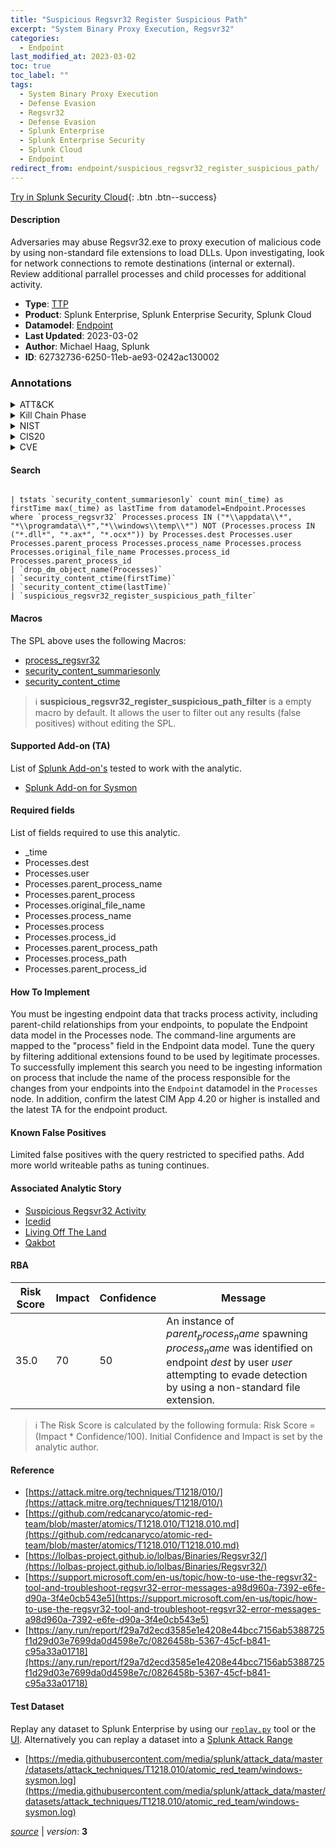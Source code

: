 ```yaml
---
title: "Suspicious Regsvr32 Register Suspicious Path"
excerpt: "System Binary Proxy Execution, Regsvr32"
categories:
  - Endpoint
last_modified_at: 2023-03-02
toc: true
toc_label: ""
tags:
  - System Binary Proxy Execution
  - Defense Evasion
  - Regsvr32
  - Defense Evasion
  - Splunk Enterprise
  - Splunk Enterprise Security
  - Splunk Cloud
  - Endpoint
redirect_from: endpoint/suspicious_regsvr32_register_suspicious_path/
---
```




[Try in Splunk Security Cloud](https://www.splunk.com/en_us/cyber-security.html){: .btn .btn--success}

#### Description

Adversaries may abuse Regsvr32.exe to proxy execution of malicious code by using non-standard file extensions to load DLLs. Upon investigating, look for network connections to remote destinations (internal or external). Review additional parrallel processes and child processes for additional activity.

- **Type**: [TTP](https://github.com/splunk/security_content/wiki/Detection-Analytic-Types)
- **Product**: Splunk Enterprise, Splunk Enterprise Security, Splunk Cloud
- **Datamodel**: [Endpoint](https://docs.splunk.com/Documentation/CIM/latest/User/Endpoint)
- **Last Updated**: 2023-03-02
- **Author**: Michael Haag, Splunk
- **ID**: 62732736-6250-11eb-ae93-0242ac130002

### Annotations
<details>
  <summary>ATT&CK</summary>

<div markdown="1">

#### [ATT&CK](https://attack.mitre.org/)

| ID          | Technique   | Tactic         |
| ----------- | ----------- |--------------- |
| [T1218](https://attack.mitre.org/techniques/T1218/) | System Binary Proxy Execution | Defense Evasion |

| [T1218.010](https://attack.mitre.org/techniques/T1218/010/) | Regsvr32 | Defense Evasion |

</div>
</details>


<details>
  <summary>Kill Chain Phase</summary>

<div markdown="1">

* Actions on Objectives


</div>
</details>


<details>
  <summary>NIST</summary>

<div markdown="1">

* DE.CM



</div>
</details>

<details>
  <summary>CIS20</summary>

<div markdown="1">

* CIS 8
* CIS 16



</div>
</details>

<details>
  <summary>CVE</summary>

<div markdown="1">


</div>
</details>


#### Search

```

| tstats `security_content_summariesonly` count min(_time) as firstTime max(_time) as lastTime from datamodel=Endpoint.Processes where `process_regsvr32` Processes.process IN ("*\\appdata\\*", "*\\programdata\\*","*\\windows\\temp\\*") NOT (Processes.process IN ("*.dll*", "*.ax*", "*.ocx*")) by Processes.dest Processes.user Processes.parent_process Processes.process_name Processes.process Processes.original_file_name Processes.process_id Processes.parent_process_id 
| `drop_dm_object_name(Processes)` 
| `security_content_ctime(firstTime)`
| `security_content_ctime(lastTime)` 
| `suspicious_regsvr32_register_suspicious_path_filter`
```

#### Macros
The SPL above uses the following Macros:
* [process_regsvr32](https://github.com/splunk/security_content/blob/develop/macros/process_regsvr32.yml)
* [security_content_summariesonly](https://github.com/splunk/security_content/blob/develop/macros/security_content_summariesonly.yml)
* [security_content_ctime](https://github.com/splunk/security_content/blob/develop/macros/security_content_ctime.yml)

> :information_source:
> **suspicious_regsvr32_register_suspicious_path_filter** is a empty macro by default. It allows the user to filter out any results (false positives) without editing the SPL.


#### Supported Add-on (TA)
List of [Splunk Add-on's](https://docs.splunk.com/Documentation/AddOns/released/Overview/AboutSplunkadd-ons) tested to work with the analytic.

* [Splunk Add-on for Sysmon](https://splunkbase.splunk.com/app/5709)


#### Required fields
List of fields required to use this analytic.
* _time
* Processes.dest
* Processes.user
* Processes.parent_process_name
* Processes.parent_process
* Processes.original_file_name
* Processes.process_name
* Processes.process
* Processes.process_id
* Processes.parent_process_path
* Processes.process_path
* Processes.parent_process_id



#### How To Implement
You must be ingesting endpoint data that tracks process activity, including parent-child relationships from your endpoints, to populate the Endpoint data model in the Processes node. The command-line arguments are mapped to the &#34;process&#34; field in the Endpoint data model. Tune the query by filtering additional extensions found to be used by  legitimate processes. To successfully implement this search you need to be ingesting information on process that include the name of the process responsible for the changes from your endpoints into the `Endpoint` datamodel in the `Processes` node. In addition, confirm the latest CIM App 4.20 or higher is installed and the latest TA for the endpoint product.
#### Known False Positives
Limited false positives with the query restricted to specified paths. Add more world writeable paths as tuning continues.

#### Associated Analytic Story
* [Suspicious Regsvr32 Activity](/stories/suspicious_regsvr32_activity)
* [Icedid](/stories/icedid)
* [Living Off The Land](/stories/living_off_the_land)
* [Qakbot](/stories/qakbot)




#### RBA

| Risk Score  | Impact      | Confidence   | Message      |
| ----------- | ----------- |--------------|--------------|
| 35.0 | 70 | 50 | An instance of $parent_process_name$ spawning $process_name$ was identified on endpoint $dest$ by user $user$ attempting to evade detection by using a non-standard file extension. |


> :information_source:
> The Risk Score is calculated by the following formula: Risk Score = (Impact * Confidence/100). Initial Confidence and Impact is set by the analytic author.


#### Reference

* [https://attack.mitre.org/techniques/T1218/010/](https://attack.mitre.org/techniques/T1218/010/)
* [https://github.com/redcanaryco/atomic-red-team/blob/master/atomics/T1218.010/T1218.010.md](https://github.com/redcanaryco/atomic-red-team/blob/master/atomics/T1218.010/T1218.010.md)
* [https://lolbas-project.github.io/lolbas/Binaries/Regsvr32/](https://lolbas-project.github.io/lolbas/Binaries/Regsvr32/)
* [https://support.microsoft.com/en-us/topic/how-to-use-the-regsvr32-tool-and-troubleshoot-regsvr32-error-messages-a98d960a-7392-e6fe-d90a-3f4e0cb543e5](https://support.microsoft.com/en-us/topic/how-to-use-the-regsvr32-tool-and-troubleshoot-regsvr32-error-messages-a98d960a-7392-e6fe-d90a-3f4e0cb543e5)
* [https://any.run/report/f29a7d2ecd3585e1e4208e44bcc7156ab5388725f1d29d03e7699da0d4598e7c/0826458b-5367-45cf-b841-c95a33a01718](https://any.run/report/f29a7d2ecd3585e1e4208e44bcc7156ab5388725f1d29d03e7699da0d4598e7c/0826458b-5367-45cf-b841-c95a33a01718)



#### Test Dataset
Replay any dataset to Splunk Enterprise by using our [`replay.py`](https://github.com/splunk/attack_data#using-replaypy) tool or the [UI](https://github.com/splunk/attack_data#using-ui).
Alternatively you can replay a dataset into a [Splunk Attack Range](https://github.com/splunk/attack_range#replay-dumps-into-attack-range-splunk-server)

* [https://media.githubusercontent.com/media/splunk/attack_data/master/datasets/attack_techniques/T1218.010/atomic_red_team/windows-sysmon.log](https://media.githubusercontent.com/media/splunk/attack_data/master/datasets/attack_techniques/T1218.010/atomic_red_team/windows-sysmon.log)



[*source*](https://github.com/splunk/security_content/tree/develop/detections/endpoint/suspicious_regsvr32_register_suspicious_path.yml) \| *version*: **3**
